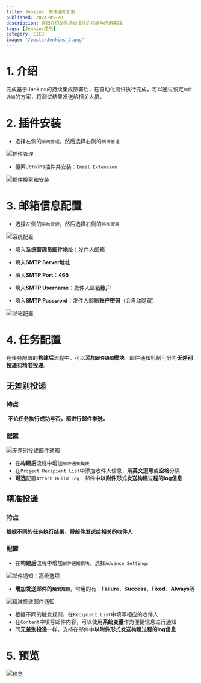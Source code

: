 ```yaml
---
title: Jenkins：邮件通知机制
published: 2024-05-20
description: 详细介绍邮件通知插件的功能与应用实践。
tags: [Jenkins使用]
category: CICD
image: "/posts/Jenkins_2.png"
---
```


# 1. 介绍

​		完成基于Jenkins的持续集成部署后，在自动化测试执行完成，可以通过设定`邮件通知`的方案，将测试结果发送给相关人员。

# 2. 插件安装

- 选择左侧的`系统管理`，然后选择右侧的`插件管理`

![插件管理](插件管理.jpg)

- 搜索Jenkins插件并安装：`Email Extension`

![插件搜索和安装](插件搜索和安装.jpg)

# 3. 邮箱信息配置

- 选择左侧的`系统管理`，然后选择右侧的`系统配置`

![系统配置](系统配置.jpg)

- 填入**系统管理员邮件地址**：发件人邮箱
- 填入**SMTP Server地址**
- 填入**SMTP Port**：**465**

- 填入**SMTP Username**：发件人邮箱**账户**
- 填入**SMTP Password**：发件人邮箱**账户密码**（会自动隐藏）

![邮箱配置](邮箱配置.jpg)

# 4. 任务配置

​		在任务配置的**构建后**流程中，可以**添加`邮件通知`模块**。邮件通知机制可分为**无差别投递**和**精准投递**。

## 无差别投递

### 特点

​		**不论任务执行成功与否，都进行邮件推送。**

### 配置

![无差别投递邮件通知](无差别投递邮件通知.jpg)

- 在**构建后**流程中增加`邮件通知模块`
- 在`Project Recipient List`中添加收件人信息，用**英文逗号**或**空格**分隔
- **可选**配置`Attach Build Log`：邮件中**以附件形式发送构建过程的log信息**

## 精准投递

### 特点

​		**根据不同的任务执行结果，将邮件发送给相关的收件人**

### 配置

- 在**构建后**流程中增加`邮件通知模块`，选择`Advance Settings`

![邮件通知：高级选项](邮件通知：高级选项.jpg)

- **增加发送邮件的`触发规则`**，常用的有：**Failure**、**Success**、**Fixed**、**Always**等

![精准投递邮件通知](精准投递邮件通知.jpg)

  - 根据不同的触发规则，在`Recipient List`中填写相应的收件人
  - 在`Content`中填写邮件内容，可以使用**系统变量**作为便捷信息进行通知
  - 同**无差别投递**一样，支持在邮件中**以附件形式发送构建过程的log信息**

# 5. 预览

![预览](预览.jpg)